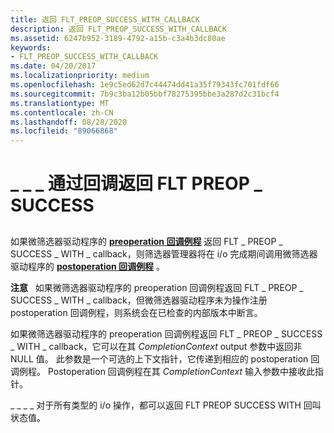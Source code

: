 ```yaml
---
title: 返回 FLT_PREOP_SUCCESS_WITH_CALLBACK
description: 返回 FLT_PREOP_SUCCESS_WITH_CALLBACK
ms.assetid: 6247b952-3189-4792-a15b-c3a4b3dc80ae
keywords:
- FLT_PREOP_SUCCESS_WITH_CALLBACK
ms.date: 04/20/2017
ms.localizationpriority: medium
ms.openlocfilehash: 1e9c5ed62d7c44474dd41a35f79343fc701fdf66
ms.sourcegitcommit: 7b9c3ba12b05bbf78275395bbe3a287d2c31bcf4
ms.translationtype: MT
ms.contentlocale: zh-CN
ms.lasthandoff: 08/28/2020
ms.locfileid: "89066868"
---
```

# <a name="returning-flt_preop_success_with_callback"></a>\_ \_ \_ 通过回调返回 FLT PREOP \_ SUCCESS


## <span id="ddk_returning_flt_preop_success_with_callback_if"></span><span id="DDK_RETURNING_FLT_PREOP_SUCCESS_WITH_CALLBACK_IF"></span>


如果微筛选器驱动程序的 [**preoperation 回调例程**](/windows-hardware/drivers/ddi/fltkernel/nc-fltkernel-pflt_pre_operation_callback) 返回 FLT \_ PREOP \_ SUCCESS \_ WITH \_ callback，则筛选器管理器将在 i/o 完成期间调用微筛选器驱动程序的 [**postoperation 回调例程**](/windows-hardware/drivers/ddi/fltkernel/nc-fltkernel-pflt_post_operation_callback) 。

**注意**   如果微筛选器驱动程序的 preoperation 回调例程返回 FLT \_ PREOP \_ SUCCESS \_ WITH \_ callback，但微筛选器驱动程序未为操作注册 postoperation 回调例程，则系统会在已检查的内部版本中断言。

 

如果微筛选器驱动程序的 preoperation 回调例程返回 FLT \_ PREOP \_ SUCCESS \_ WITH \_ callback，它可以在其 *CompletionContext* output 参数中返回非 NULL 值。 此参数是一个可选的上下文指针，它传递到相应的 postoperation 回调例程。 Postoperation 回调例程在其 *CompletionContext* 输入参数中接收此指针。

\_ \_ \_ \_ 对于所有类型的 i/o 操作，都可以返回 FLT PREOP SUCCESS WITH 回叫状态值。

 

